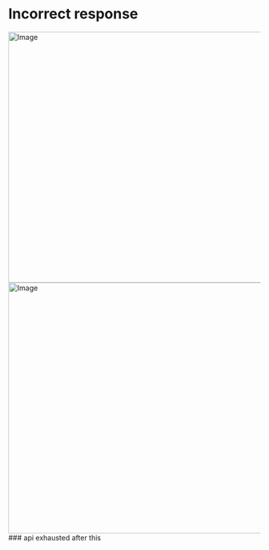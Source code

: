 # Incorrect response 
<img width="1669" height="502" alt="Image" src="https://github.com/user-attachments/assets/df2e5b61-3f0c-46da-ac80-304f68a76984" />
<img width="1669" height="502" alt="Image" src="https://github.com/user-attachments/assets/df2e5b61-3f0c-46da-ac80-304f68a76984" />
### api exhausted after this
